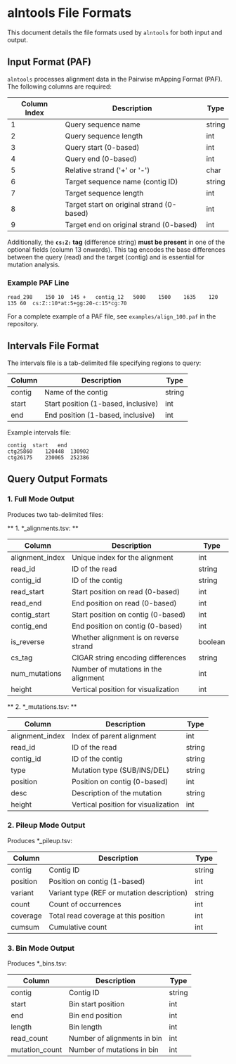 # alntools File Formats

This document details the file formats used by `alntools` for both input and output.

## Input Format (PAF)

`alntools` processes alignment data in the Pairwise mApping Format (PAF). The following columns are required:

| Column Index | Description                                      | Type  |
|--------------|--------------------------------------------------|-------|
| 1            | Query sequence name                              | string|
| 2            | Query sequence length                            | int   |
| 3            | Query start (0-based)                            | int   |
| 4            | Query end (0-based)                              | int   |
| 5            | Relative strand ('+' or '-')                     | char  |
| 6            | Target sequence name (contig ID)                 | string|
| 7            | Target sequence length                           | int   |
| 8            | Target start on original strand (0-based)        | int   |
| 9            | Target end on original strand (0-based)          | int   |

Additionally, the **`cs:Z:` tag** (difference string) **must be present** in one of the optional fields (column 13 onwards). This tag encodes the base differences between the query (read) and the target (contig) and is essential for mutation analysis.

### Example PAF Line

```text
read_298    150 10  145 +   contig_12   5000    1500    1635    120 135 60  cs:Z::10*at:5+gg:20-c:15*cg:70
```

For a complete example of a PAF file, see `examples/align_100.paf` in the repository.

## Intervals File Format

The intervals file is a tab-delimited file specifying regions to query:

| Column  | Description                           | Type  |
|---------|---------------------------------------|-------|
| contig  | Name of the contig                    | string|
| start   | Start position (1-based, inclusive)   | int   |
| end     | End position (1-based, inclusive)     | int   |

Example intervals file:
```
contig  start   end
ctg25860    120448  130902
ctg26175    230065  252386
```

## Query Output Formats

### 1. Full Mode Output

Produces two tab-delimited files:

** 1. *_alignments.tsv: **

| Column         | Description                              | Type    |
|----------------|------------------------------------------|---------|
| alignment_index| Unique index for the alignment           | int     |
| read_id        | ID of the read                           | string  |
| contig_id      | ID of the contig                         | string  |
| read_start     | Start position on read (0-based)         | int     |
| read_end       | End position on read (0-based)           | int     |
| contig_start   | Start position on contig (0-based)       | int     |
| contig_end     | End position on contig (0-based)         | int     |
| is_reverse     | Whether alignment is on reverse strand   | boolean |
| cs_tag         | CIGAR string encoding differences        | string  |
| num_mutations  | Number of mutations in the alignment     | int     |
| height         | Vertical position for visualization      | int     |

** 2. *_mutations.tsv: **

| Column         | Description                              | Type    |
|----------------|------------------------------------------|---------|
| alignment_index| Index of parent alignment                | int     |
| read_id        | ID of the read                           | string  |
| contig_id      | ID of the contig                         | string  |
| type           | Mutation type (SUB/INS/DEL)              | string  |
| position       | Position on contig (0-based)             | int     |
| desc           | Description of the mutation              | string  |
| height         | Vertical position for visualization      | int     |

### 2. Pileup Mode Output

Produces *_pileup.tsv:

| Column   | Description                                 | Type   |
|----------|---------------------------------------------|--------|
| contig   | Contig ID                                   | string |
| position | Position on contig (1-based)                | int    |
| variant  | Variant type (REF or mutation description)  | string |
| count    | Count of occurrences                        | int    |
| coverage | Total read coverage at this position        | int    |
| cumsum   | Cumulative count                            | int    |

### 3. Bin Mode Output

Produces *_bins.tsv:

| Column          | Description                               | Type   |
|-----------------|-------------------------------------------|--------|
| contig          | Contig ID                                 | string |
| start           | Bin start position                        | int    |
| end             | Bin end position                          | int    |
| length          | Bin length                                | int    |
| read_count      | Number of alignments in bin               | int    |
| mutation_count  | Number of mutations in bin                | int    | 